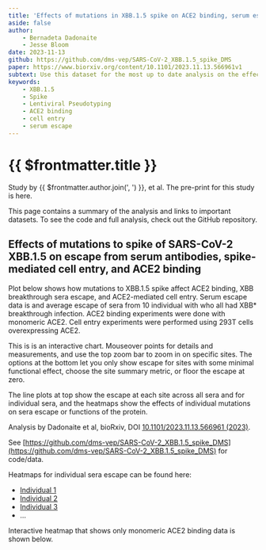 ```yaml
---
title: 'Effects of mutations in XBB.1.5 spike on ACE2 binding, serum escape and cell entry'
aside: false
author: 
    - Bernadeta Dadonaite
    - Jesse Bloom
date: 2023-11-13
github: https://github.com/dms-vep/SARS-CoV-2_XBB.1.5_spike_DMS
paper: https://www.biorxiv.org/content/10.1101/2023.11.13.566961v1
subtext: Use this dataset for the most up to date analysis on the effects of mutations on ACE2 binding, XBB breakthrough sera escape and ACE2-mediated cell entry for XBB.1.5 spike
keywords:
    - XBB.1.5
    - Spike
    - Lentiviral Pseudotyping
    - ACE2 binding
    - cell entry
    - serum escape
---
```


# {{ $frontmatter.title }}

Study by {{ $frontmatter.author.join(', ') }}, et al. The pre-print for this study is <a v-bind:href="$frontmatter.paper">here</a>.

This page contains a summary of the analysis and links to important datasets. To see the code and full analysis, check out the <a v-bind:href="$frontmatter.github">GitHub repository</a>.

## Effects of mutations to spike of SARS-CoV-2 XBB.1.5 on escape from serum antibodies, spike-mediated cell entry, and ACE2 binding

Plot below shows how mutations to XBB.1.5 spike affect ACE2 binding, XBB breakthrough sera escape, and ACE2-mediated cell entry. Serum escape data is and average escape of sera from 10 individual with who all had XBB* breakthrough infection. ACE2 binding experiments were done with monomeric ACE2. Cell entry experiments were performed using 293T cells overexpressing ACE2.  

This is is an interactive chart. Mouseover points for details and measurements, and use the top zoom bar to zoom in on specific sites. The options at the bottom let you only show escape for sites with some minimal functional effect, choose the site summary metric, or floor the escape at zero. 

The line plots at top show the escape at each site across all sera and for individual sera, and the heatmaps show the effects of individual mutations on sera escape or functions of the protein.  

Analysis by Dadonaite et al, bioRxiv, DOI [10.1101/2023.11.13.566961 (2023)](https://www.biorxiv.org/content/10.1101/2023.11.13.566961v1).  

See [https://github.com/dms-vep/SARS-CoV-2_XBB.1.5_spike_DMS](https://github.com/dms-vep/SARS-CoV-2_XBB.1.5_spike_DMS) for code/data.
<Altair :spec-url="'https://raw.githubusercontent.com/dms-vep/SARS-CoV-2_XBB.1.5_spike_DMS/main/docs/htmls/summary_overlaid.html'"></Altair>

Heatmaps for individual sera escape can be found here:

- [Individual 1](https://dms-vep.org/SARS-CoV-2_XBB.1.5_spike_DMS/htmls/sera_493C_mediumACE2_mut_effect.html)
- [Individual 2](https://dms-vep.org/SARS-CoV-2_XBB.1.5_spike_DMS/htmls/sera_498C_mediumACE2_mut_effect.html)
- [Individual 3](https://dms-vep.org/SARS-CoV-2_XBB.1.5_spike_DMS/htmls/sera_500C_mediumACE2_mut_effect.html)
- ...


Interactive heatmap that shows only monomeric ACE2 binding data is shown below.  

<Altair :spec-url="'https://raw.githubusercontent.com/dms-vep/SARS-CoV-2_XBB.1.5_spike_DMS/main/docs/htmls/monomeric_ACE2_mut_effect.html'"></Altair>
